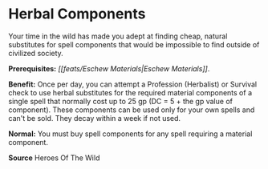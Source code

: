 ﻿---
cssclass: [feats]

---
# Herbal Components

Your time in the wild has made you adept at finding cheap, natural substitutes for spell components that would be impossible to find outside of civilized society.

**Prerequisites:** _[[feats/Eschew Materials|Eschew Materials]]_.

**Benefit:** Once per day, you can attempt a Profession (Herbalist) or Survival check to use herbal substitutes for the required material components of a single spell that normally cost up to 25 gp (DC = 5 + the gp value of component). These components can be used only for your own spells and can't be sold. They decay within a week if not used.

**Normal:** You must buy spell components for any spell requiring a material component.

**Source** Heroes Of The Wild